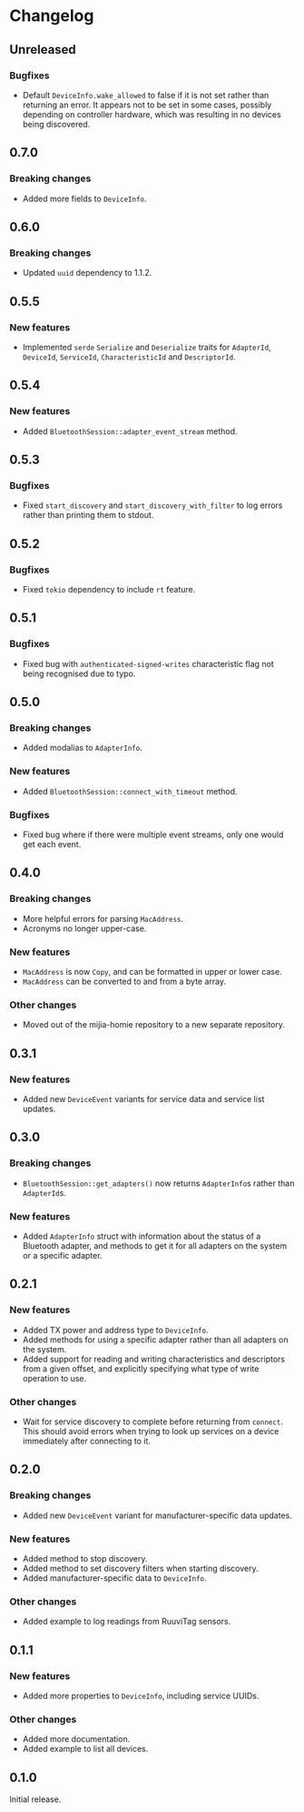 # Changelog

## Unreleased

### Bugfixes

- Default `DeviceInfo.wake_allowed` to false if it is not set rather than returning an error. It
  appears not to be set in some cases, possibly depending on controller hardware, which was
  resulting in no devices being discovered.

## 0.7.0

### Breaking changes

- Added more fields to `DeviceInfo`.

## 0.6.0

### Breaking changes

- Updated `uuid` dependency to 1.1.2.

## 0.5.5

### New features

- Implemented `serde` `Serialize` and `Deserialize` traits for `AdapterId`, `DeviceId`, `ServiceId`,
  `CharacteristicId` and `DescriptorId`.

## 0.5.4

### New features

- Added `BluetoothSession::adapter_event_stream` method.

## 0.5.3

### Bugfixes

- Fixed `start_discovery` and `start_discovery_with_filter` to log errors rather than printing them
  to stdout.

## 0.5.2

### Bugfixes

- Fixed `tokio` dependency to include `rt` feature.

## 0.5.1

### Bugfixes

- Fixed bug with `authenticated-signed-writes` characteristic flag not being recognised due to typo.

## 0.5.0

### Breaking changes

- Added modalias to `AdapterInfo`.

### New features

- Added `BluetoothSession::connect_with_timeout` method.

### Bugfixes

- Fixed bug where if there were multiple event streams, only one would get each event.

## 0.4.0

### Breaking changes

- More helpful errors for parsing `MacAddress`.
- Acronyms no longer upper-case.

### New features

- `MacAddress` is now `Copy`, and can be formatted in upper or lower case.
- `MacAddress` can be converted to and from a byte array.

### Other changes

- Moved out of the mijia-homie repository to a new separate repository.

## 0.3.1

### New features

- Added new `DeviceEvent` variants for service data and service list updates.

## 0.3.0

### Breaking changes

- `BluetoothSession::get_adapters()` now returns `AdapterInfo`s rather than `AdapterId`s.

### New features

- Added `AdapterInfo` struct with information about the status of a Bluetooth adapter, and methods
  to get it for all adapters on the system or a specific adapter.

## 0.2.1

### New features

- Added TX power and address type to `DeviceInfo`.
- Added methods for using a specific adapter rather than all adapters on the system.
- Added support for reading and writing characteristics and descriptors from a given offset, and
  explicitly specifying what type of write operation to use.

### Other changes

- Wait for service discovery to complete before returning from `connect`. This should avoid errors
  when trying to look up services on a device immediately after connecting to it.

## 0.2.0

### Breaking changes

- Added new `DeviceEvent` variant for manufacturer-specific data updates.

### New features

- Added method to stop discovery.
- Added method to set discovery filters when starting discovery.
- Added manufacturer-specific data to `DeviceInfo`.

### Other changes

- Added example to log readings from RuuviTag sensors.

## 0.1.1

### New features

- Added more properties to `DeviceInfo`, including service UUIDs.

### Other changes

- Added more documentation.
- Added example to list all devices.

## 0.1.0

Initial release.
